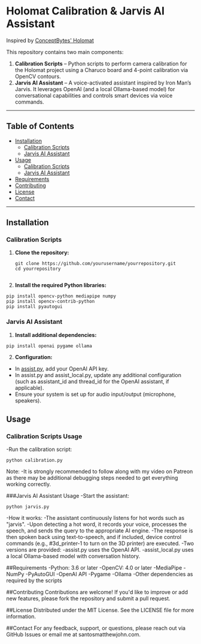 # Holomat Calibration & Jarvis AI Assistant

Inspired by [ConceptBytes' Holomat](https://github.com/Concept-Bytes/Holomat)

This repository contains two main components:

1. **Calibration Scripts** – Python scripts to perform camera calibration for the Holomat project using a Charuco board and 4-point calibration via OpenCV contours.
2. **Jarvis AI Assistant** – A voice-activated assistant inspired by Iron Man’s Jarvis. It leverages OpenAI (and a local Ollama-based model) for conversational capabilities and controls smart devices via voice commands.

---

## Table of Contents

- [Installation](#installation)
  - [Calibration Scripts](#calibration-scripts)
  - [Jarvis AI Assistant](#jarvis-ai-assistant)
- [Usage](#usage)
  - [Calibration Scripts](#calibration-scripts-usage)
  - [Jarvis AI Assistant](#jarvis-ai-assistant-usage)
- [Requirements](#requirements)
- [Contributing](#contributing)
- [License](#license)
- [Contact](#contact)

---

## Installation

### Calibration Scripts

1. **Clone the repository:**
   ```
   git clone https://github.com/yourusername/yourrepository.git
   cd yourrepository


2. **Install the required Python libraries:**
  ```
  pip install opencv-python mediapipe numpy
  pip install opencv-contrib-python
  pip install pyautogui
```
### Jarvis AI Assistant

1. **Install additional dependencies:**

```
pip install openai pygame ollama
```
2. **Configuration:**

- In [assist.py](/assist.py), add your OpenAI API key.
- In assist.py and assist_local.py, update any additional configuration (such as assistant_id and thread_id for the OpenAI assistant, if applicable).
- Ensure your system is set up for audio input/output (microphone, speakers).

## Usage
### Calibration Scripts Usage

  -Run the calibration script:
```
python calibration.py
```
Note:
  -It is strongly recommended to follow along with my video on Patreon as there may be additional debugging steps needed to get everything working correctly.

###Jarvis AI Assistant Usage
-Start the assistant:
```
python jarvis.py
```
  -How it works:
    -The assistant continuously listens for hot words such as "jarvis".
    -Upon detecting a hot word, it records your voice, processes the speech, and sends the query to the appropriate AI engine.
    -The response is then spoken back using text-to-speech, and if included, device control commands (e.g., #3d_printer-1 to turn on the 3D printer) are executed.
    -Two versions are provided:
    -assist.py uses the OpenAI API.
    -assist_local.py uses a local Ollama-based model with conversation history.

##Requirements
-Python: 3.6 or later
-OpenCV: 4.0 or later
-MediaPipe
-NumPy
-PyAutoGUI
-OpenAI API
-Pygame
-Ollama
-Other dependencies as required by the scripts

##Contributing
Contributions are welcome! If you'd like to improve or add new features, please fork the repository and submit a pull request.

##License
Distributed under the MIT License. See the LICENSE file for more information.

##Contact
For any feedback, support, or questions, please reach out via GitHub Issues or email me at santosmatthewjohn.com.
